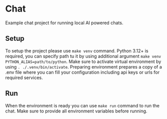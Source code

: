 # Chat

Example chat project for running local AI powered chats.

## Setup

To setup the project please use `make venv` command. Python 3.12+ is required, you can specify path tu it by using additional argument `make venv PYTHON_ALIAS=path/to/python`. Make sure to activate virtual environment by using `. ./.venv/bin/activate`. Preparing environment prepares a copy of a .env file where you can fill your configuration including api keys or urls for required services.

## Run

When the environment is ready you can use `make run` command to run the chat. Make sure to provide all environment variables before running.
